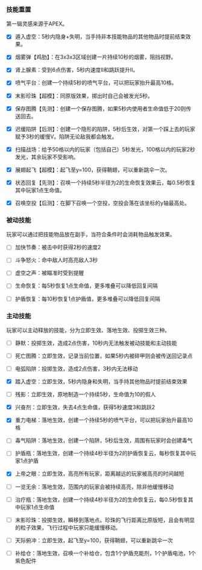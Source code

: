 ### 技能重置

第一辑灵感来源于APEX。

- [x] 遁入虚空：5秒内隐身+失明，当手持非本技能物品的其他物品时提前结束效果。

- [x] 烟雾弹【鸡肋】：在3x3x3区域创建一片持续10秒的烟雾，阻挡视野。

- [x] 肾上腺素：受到6点伤害，5秒内速度II和跳跃提升II。

- [x] 喷气平台：创建一个持续5秒的喷气平台，可以把玩家抬升最高10格。

- [x] 末影珍珠【超模】：同原版效果，掷出时自己会被发光5秒。

- [x] 保存图腾【先测】：创建一个保存图腾，如果5秒内使用者生命值低于20则传送回去。

- [x] 迟缓陷阱【后测】：创建一个隐形的陷阱，5秒后生效，对第一个踩上去的玩家赋予3秒的缓慢V。陷阱无论敌我都会触发。

- [x] 扫描战场：给予50格以内的玩家（包括自己）5秒发光，100格以内的玩家2秒发光，其余玩家不受影响。

- [x] 展翅起飞【超模】：起飞至y=100，获得鞘翅，可以重新跳伞一次。

- [x] 状态回复【先测】：召唤一个持续5秒半径为2的生命恢复效果云，每0.5秒恢复其中玩家1点生命值。

- [x] 召唤空投【后测】：在脚下召唤一个空投，空投会落在该坐标的y轴最高处。

### 

### 被动技能

玩家可以通过把技能物品放在副手，当符合条件时会消耗物品触发效果。

- [ ] 加快节奏：被击中时获得2秒的速度2

- [ ] 斗争怒火：命中敌人时高亮敌人3秒

- [ ] 虚空之声：被瞄准时受到提醒

- [ ] 生命恢复：每5秒恢复1点生命值，更多堆叠可以降低回复间隔

- [ ] 护盾恢复：每10秒恢复1点护盾值，更多堆叠可以降低回复间隔

 

### 主动技能

玩家可以主动释放的技能，分为立即生效、落地生效、投掷生效三种。

- [ ] 静默：投掷生效，造成2点伤害，10秒内无法触发被动技能和主动技能

- [ ] 死亡图腾：立即生效，记录当前位置，如果5秒内被碎甲则会被传送回记录点

- [ ] 电弧陷阱：投掷生效，造成2点伤害，3秒内无法移动

- [x] 踏入虚空：立即生效，5秒内隐身和失明，当手持其他物品时提前结束效果

- [ ] 残影：立即生效，原地制造一个持续5秒，生命值为10的假人

- [x] 兴奋剂：立即生效，失去4点生命值，获得5秒速度3和跳跃2

- [x] 重力电梯：落地生效，创建一个持续5秒的喷气平台，可以把玩家抬升最高10格

- [ ] 毒气陷阱：落地生效，创建一个陷阱，5秒后生效，周围有玩家时会创建毒气

- [ ] 护盾瓶：落地生效，创建一个持续4秒半径为2的护盾恢复云，每秒恢复其中玩家1点护盾

- [x] 上帝之眼：立即生效，高亮所有玩家，距离越远的玩家被高亮的时间越短

- [ ] 一览无余：落地生效，范围内的玩家会被持续高亮，除非他缓慢移动

- [ ] 治疗瓶：落地生效，创建一个持续4秒半径为2的生命恢复云，每0.5秒恢复其中玩家1点生命值

- [ ] 末影珍珠：投掷生效，瞬移到落地点。珍珠的飞行距离比原版短，且会有明显的粒子效果，飞行过程中玩家只能缓慢移动。

- [ ] 天际俯冲：立即生效，起飞至y=100，获得鞘翅，可以重新跳伞一次

- [ ] 补给仓：落地生效，召唤一个补给仓，包含1个护盾充能剂，1个护盾电池，1个紫色配件
